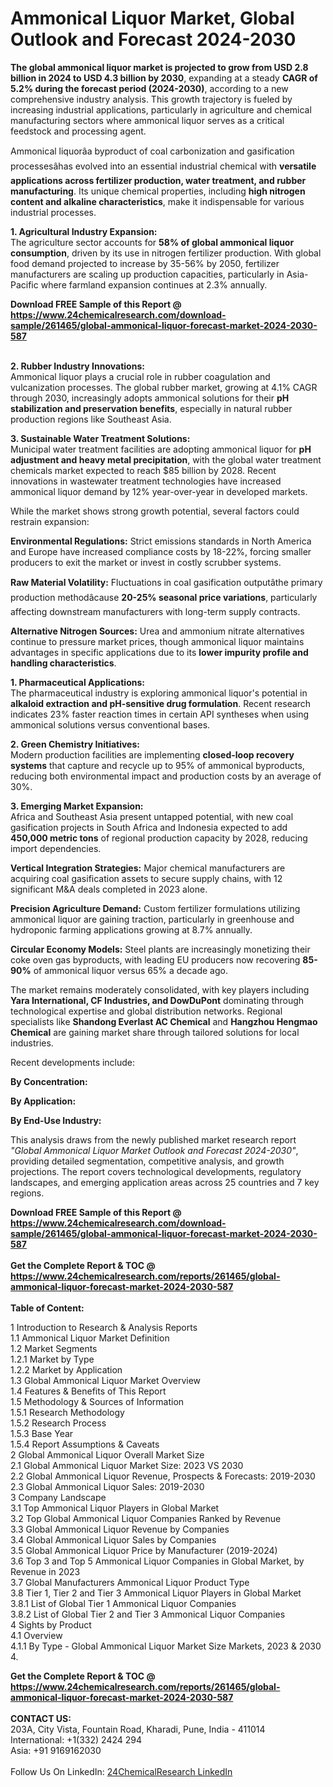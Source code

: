 <h1>Ammonical Liquor Market, Global Outlook and Forecast 2024-2030</h1><p><strong>The global ammonical liquor market is projected to grow from USD 2.8 billion in 2024 to USD 4.3 billion by 2030</strong>, expanding at a steady <strong>CAGR of 5.2% during the forecast period (2024-2030)</strong>, according to a new comprehensive industry analysis. This growth trajectory is fueled by increasing industrial applications, particularly in agriculture and chemical manufacturing sectors where ammonical liquor serves as a critical feedstock and processing agent.</p><p>Ammonical liquorâa byproduct of coal carbonization and gasification processesâhas evolved into an essential industrial chemical with <strong>versatile applications across fertilizer production, water treatment, and rubber manufacturing</strong>. Its unique chemical properties, including <strong>high nitrogen content and alkaline characteristics</strong>, make it indispensable for various industrial processes.</p><p><strong>1. Agricultural Industry Expansion:</strong><br>
The agriculture sector accounts for <strong>58% of global ammonical liquor consumption</strong>, driven by its use in nitrogen fertilizer production. With global food demand projected to increase by 35-56% by 2050, fertilizer manufacturers are scaling up production capacities, particularly in Asia-Pacific where farmland expansion continues at 2.3% annually.</p><div><b>Download FREE Sample of this Report @ 
            <a href="https://www.24chemicalresearch.com/download-sample/261465/global-ammonical-liquor-forecast-market-2024-2030-587">
            https://www.24chemicalresearch.com/download-sample/261465/global-ammonical-liquor-forecast-market-2024-2030-587</a></b></div><br><p><strong>2. Rubber Industry Innovations:</strong><br>
Ammonical liquor plays a crucial role in rubber coagulation and vulcanization processes. The global rubber market, growing at 4.1% CAGR through 2030, increasingly adopts ammonical solutions for their <strong>pH stabilization and preservation benefits</strong>, especially in natural rubber production regions like Southeast Asia.</p><p><strong>3. Sustainable Water Treatment Solutions:</strong><br>
Municipal water treatment facilities are adopting ammonical liquor for <strong>pH adjustment and heavy metal precipitation</strong>, with the global water treatment chemicals market expected to reach $85 billion by 2028. Recent innovations in wastewater treatment technologies have increased ammonical liquor demand by 12% year-over-year in developed markets.</p><p>While the market shows strong growth potential, several factors could restrain expansion:</p><p><strong>Environmental Regulations:</strong> Strict emissions standards in North America and Europe have increased compliance costs by 18-22%, forcing smaller producers to exit the market or invest in costly scrubber systems.</p><p><strong>Raw Material Volatility:</strong> Fluctuations in coal gasification outputâthe primary production methodâcause <strong>20-25% seasonal price variations</strong>, particularly affecting downstream manufacturers with long-term supply contracts.</p><p><strong>Alternative Nitrogen Sources:</strong> Urea and ammonium nitrate alternatives continue to pressure market prices, though ammonical liquor maintains advantages in specific applications due to its <strong>lower impurity profile and handling characteristics</strong>.</p><p><strong>1. Pharmaceutical Applications:</strong><br>
The pharmaceutical industry is exploring ammonical liquor's potential in <strong>alkaloid extraction and pH-sensitive drug formulation</strong>. Recent research indicates 23% faster reaction times in certain API syntheses when using ammonical solutions versus conventional bases.</p><p><strong>2. Green Chemistry Initiatives:</strong><br>
Modern production facilities are implementing <strong>closed-loop recovery systems</strong> that capture and recycle up to 95% of ammonical byproducts, reducing both environmental impact and production costs by an average of 30%.</p><p><strong>3. Emerging Market Expansion:</strong><br>
Africa and Southeast Asia present untapped potential, with new coal gasification projects in South Africa and Indonesia expected to add <strong>450,000 metric tons</strong> of regional production capacity by 2028, reducing import dependencies.</p><p><strong>Vertical Integration Strategies:</strong> Major chemical manufacturers are acquiring coal gasification assets to secure supply chains, with 12 significant M&amp;A deals completed in 2023 alone.</p><p><strong>Precision Agriculture Demand:</strong> Custom fertilizer formulations utilizing ammonical liquor are gaining traction, particularly in greenhouse and hydroponic farming applications growing at 8.7% annually.</p><p><strong>Circular Economy Models:</strong> Steel plants are increasingly monetizing their coke oven gas byproducts, with leading EU producers now recovering <strong>85-90%</strong> of ammonical liquor versus 65% a decade ago.</p><p>The market remains moderately consolidated, with key players including <strong>Yara International, CF Industries, and DowDuPont</strong> dominating through technological expertise and global distribution networks. Regional specialists like <strong>Shandong Everlast AC Chemical</strong> and <strong>Hangzhou Hengmao Chemical</strong> are gaining market share through tailored solutions for local industries.</p><p>Recent developments include:</p><p><strong>By Concentration:</strong></p><p><strong>By Application:</strong></p><p><strong>By End-Use Industry:</strong></p><p>This analysis draws from the newly published market research report <em>"Global Ammonical Liquor Market Outlook and Forecast 2024-2030"</em>, providing detailed segmentation, competitive analysis, and growth projections. The report covers technological developments, regulatory landscapes, and emerging application areas across 25 countries and 7 key regions.</p><div><b>Download FREE Sample of this Report @ 
            <a href="https://www.24chemicalresearch.com/download-sample/261465/global-ammonical-liquor-forecast-market-2024-2030-587">
            https://www.24chemicalresearch.com/download-sample/261465/global-ammonical-liquor-forecast-market-2024-2030-587</a></b></div><br><div><b>Get the Complete Report & TOC @ 
            <a href="https://www.24chemicalresearch.com/reports/261465/global-ammonical-liquor-forecast-market-2024-2030-587">
            https://www.24chemicalresearch.com/reports/261465/global-ammonical-liquor-forecast-market-2024-2030-587</a></b></div><br>
            <b>Table of Content:</b><p>1 Introduction to Research & Analysis Reports<br />
    1.1 Ammonical Liquor Market Definition<br />
    1.2 Market Segments<br />
        1.2.1 Market by Type<br />
        1.2.2 Market by Application<br />
    1.3 Global Ammonical Liquor Market Overview<br />
    1.4 Features & Benefits of This Report<br />
    1.5 Methodology & Sources of Information<br />
        1.5.1 Research Methodology<br />
        1.5.2 Research Process<br />
        1.5.3 Base Year<br />
        1.5.4 Report Assumptions & Caveats<br />
2 Global Ammonical Liquor Overall Market Size<br />
    2.1 Global Ammonical Liquor Market Size: 2023 VS 2030<br />
    2.2 Global Ammonical Liquor Revenue, Prospects & Forecasts: 2019-2030<br />
    2.3 Global Ammonical Liquor Sales: 2019-2030<br />
3 Company Landscape<br />
    3.1 Top Ammonical Liquor Players in Global Market<br />
    3.2 Top Global Ammonical Liquor Companies Ranked by Revenue<br />
    3.3 Global Ammonical Liquor Revenue by Companies<br />
    3.4 Global Ammonical Liquor Sales by Companies<br />
    3.5 Global Ammonical Liquor Price by Manufacturer (2019-2024)<br />
    3.6 Top 3 and Top 5 Ammonical Liquor Companies in Global Market, by Revenue in 2023<br />
    3.7 Global Manufacturers Ammonical Liquor Product Type<br />
    3.8 Tier 1, Tier 2 and Tier 3 Ammonical Liquor Players in Global Market<br />
        3.8.1 List of Global Tier 1 Ammonical Liquor Companies<br />
        3.8.2 List of Global Tier 2 and Tier 3 Ammonical Liquor Companies<br />
4 Sights by Product<br />
    4.1 Overview<br />
        4.1.1 By Type - Global Ammonical Liquor Market Size Markets, 2023 & 2030<br />
        4.</p><div><b>Get the Complete Report & TOC @ 
            <a href="https://www.24chemicalresearch.com/reports/261465/global-ammonical-liquor-forecast-market-2024-2030-587">
            https://www.24chemicalresearch.com/reports/261465/global-ammonical-liquor-forecast-market-2024-2030-587</a></b></div><br><b>CONTACT US:</b><br>
            203A, City Vista, Fountain Road, Kharadi, Pune, India - 411014<br>
            International: +1(332) 2424 294<br>
            Asia: +91 9169162030 <br><br>
            Follow Us On LinkedIn: <a href="https://www.linkedin.com/company/24chemicalresearch/">24ChemicalResearch LinkedIn</a>
